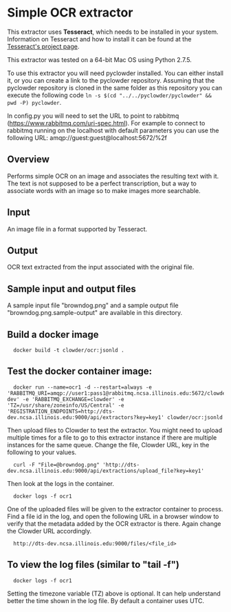 # Simple OCR extractor

This extractor uses **Tesseract**, which needs to be installed in your system. Information on Tesseract and how to install it can be found at the [Tesseract's project page](http://code.google.com/p/tesseract-ocr/).

This extractor was tested on a 64-bit Mac OS using Python 2.7.5.

To use this extractor you will need pyclowder installed. You can either install it, or you can create a link to the pyclowder repository. Assuming that the pyclowder repository is cloned in the same folder as this repository you can execute the following code `ln -s $(cd "../../pyclowder/pyclowder" && pwd -P) pyclowder`.

In config.py you will need to set the URL to point to rabbitmq (https://www.rabbitmq.com/uri-spec.html). For example to connect to rabbitmq running on the localhost with default parameters you can use the following URL: amqp://guest:guest@localhost:5672/%2f
 
## Overview

Performs simple OCR on an image and associates the resulting text with it. The text is not supposed to be a perfect transcription, but a way to associate words with an image so to make images more searchable.

## Input
An image file in a format supported by Tesseract.

## Output
OCR text extracted from the input associated with the original file.

## Sample input and output files
A sample input file "browndog.png" and a sample output file "browndog.png.sample-output" are available in this directory.

## Build a docker image
      docker build -t clowder/ocr:jsonld .

## Test the docker container image:

      docker run --name=ocr1 -d --restart=always -e 'RABBITMQ_URI=amqp://user1:pass1@rabbitmq.ncsa.illinois.edu:5672/clowder-dev' -e 'RABBITMQ_EXCHANGE=clowder' -e 'TZ=/usr/share/zoneinfo/US/Central' -e 'REGISTRATION_ENDPOINTS=http://dts-dev.ncsa.illinois.edu:9000/api/extractors?key=key1' clowder/ocr:jsonld

Then upload files to Clowder to test the extractor. You might need
to upload multiple times for a file to go to this extractor
instance if there are multiple instances for the same queue.
Change the file, Clowder URL, key in the following to your values.

      curl -F "File=@browndog.png" 'http://dts-dev.ncsa.illinois.edu:9000/api/extractions/upload_file?key=key1'

Then look at the logs in the container.

      docker logs -f ocr1

One of the uploaded files will be given to the extractor container
to process. Find a file id in the log, and open the following URL
in a browser window to verify that the metadata added by the OCR 
extractor is there. Again change the Clowder URL accordingly.

      http://dts-dev.ncsa.illinois.edu:9000/files/<file_id>

## To view the log files (similar to "tail -f")

      docker logs -f ocr1

  Setting the timezone variable (TZ) above is optional. It can help
  understand better the time shown in the log file. By default
  a container uses UTC.
